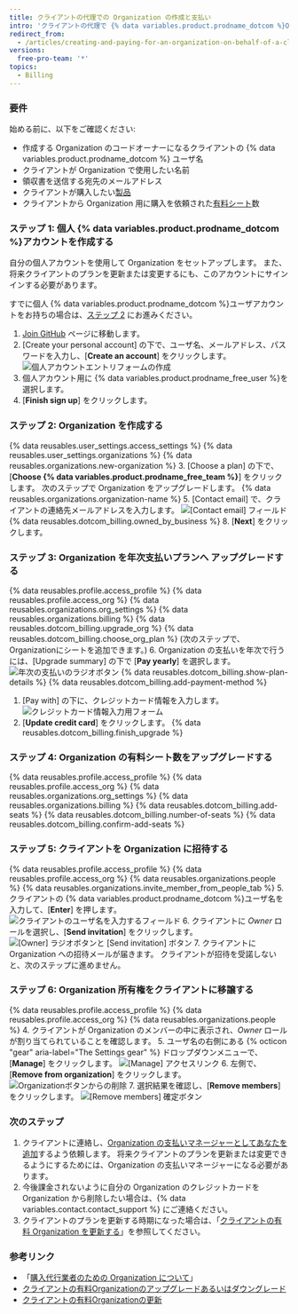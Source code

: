 ```yaml
---
title: クライアントの代理での Organization の作成と支払い
intro: 'クライアントの代理で {% data variables.product.prodname_dotcom %}Organization を作成し支払いをすることができます。'
redirect_from:
  - /articles/creating-and-paying-for-an-organization-on-behalf-of-a-client
versions:
  free-pro-team: '*'
topics:
  - Billing
---
```


### 要件

始める前に、以下をご確認ください:
- 作成する Organization のコードオーナーになるクライアントの {% data variables.product.prodname_dotcom %} ユーザ名
- クライアントが Organization で使用したい名前
- 領収書を送信する宛先のメールアドレス
- クライアントが購入したい[製品](/articles/github-s-products)
- クライアントから Organization 用に購入を依頼された[有料シート](/articles/about-per-user-pricing/)数

### ステップ 1: 個人 {% data variables.product.prodname_dotcom %}アカウントを作成する

自分の個人アカウントを使用して Organization をセットアップします。 また、将来クライアントのプランを更新または変更するにも、このアカウントにサインインする必要があります。

すでに個人 {% data variables.product.prodname_dotcom %}ユーザアカウントをお持ちの場合は、[ステップ 2](#step-2-create-the-organization) にお進みください。

1. [Join GitHub](https://github.com/join) ページに移動します。
2. [Create your personal account] の下で、ユーザ名、メールアドレス、パスワードを入力し、[**Create an account**] をクリックします。 ![個人アカウントエントリフォームの作成](/assets/images/help/billing/billing_create_your_personal_account_form.png)
3. 個人アカウント用に {% data variables.product.prodname_free_user %}を選択します。
4. [**Finish sign up**] をクリックします。

### ステップ 2: Organization を作成する

{% data reusables.user_settings.access_settings %}
{% data reusables.user_settings.organizations %}
{% data reusables.organizations.new-organization %}
3. [Choose a plan] の下で、[**Choose {% data variables.product.prodname_free_team %}**] をクリックします。 次のステップで Organization をアップグレードします。
{% data reusables.organizations.organization-name %}
5. [Contact email] で、クライアントの連絡先メールアドレスを入力します。 ![[Contact email] フィールド](/assets/images/help/organizations/contact-email-field.png)
{% data reusables.dotcom_billing.owned_by_business %}
8. [**Next**] をクリックします。

### ステップ 3: Organization を年次支払いプランへ アップグレードする

{% data reusables.profile.access_profile %}
{% data reusables.profile.access_org %}
{% data reusables.organizations.org_settings %}
{% data reusables.organizations.billing %}
{% data reusables.dotcom_billing.upgrade_org %}
{% data reusables.dotcom_billing.choose_org_plan %} (次のステップで、Organizationにシートを追加できます。)
6. Organization の支払いを年次で行うには、[Upgrade summary] の下で [**Pay yearly**] を選択します。 ![年次の支払いのラジオボタン](/assets/images/help/billing/choose-annual-billing-org-resellers.png)
{% data reusables.dotcom_billing.show-plan-details %}
{% data reusables.dotcom_billing.add-payment-method %}
1. [Pay with] の下に、クレジットカード情報を入力します。 ![クレジットカード情報入力用フォーム](/assets/images/help/billing/settings_billing_upgrade_with_credit_card.png)
1. [**Update credit card**] をクリックします。
{% data reusables.dotcom_billing.finish_upgrade %}

### ステップ 4: Organization の有料シート数をアップグレードする

{% data reusables.profile.access_profile %}
{% data reusables.profile.access_org %}
{% data reusables.organizations.org_settings %}
{% data reusables.organizations.billing %}
{% data reusables.dotcom_billing.add-seats %}
{% data reusables.dotcom_billing.number-of-seats %}
{% data reusables.dotcom_billing.confirm-add-seats %}

### ステップ 5: クライアントを Organization に招待する

{% data reusables.profile.access_profile %}
{% data reusables.profile.access_org %}
{% data reusables.organizations.people %}
{% data reusables.organizations.invite_member_from_people_tab %}
5. クライアントの {% data variables.product.prodname_dotcom %}ユーザ名を入力して、[**Enter**] を押します。 ![クライアントのユーザ名を入力するフィールド](/assets/images/help/organizations/org-invite-modal.png)
6. クライアントに *Owner* ロールを選択し、[**Send invitation**] をクリックします。 ![[Owner] ラジオボタンと [Send invitation] ボタン](/assets/images/help/organizations/add-owner-send-invite-reseller.png)
7. クライアントに Organization への招待メールが届きます。 クライアントが招待を受諾しないと、次のステップに進めません。

### ステップ 6: Organization 所有権をクライアントに移譲する

{% data reusables.profile.access_profile %}
{% data reusables.profile.access_org %}
{% data reusables.organizations.people %}
4. クライアントが Organization のメンバーの中に表示され、*Owner* ロールが割り当てられていることを確認します。
5. ユーザ名の右側にある {% octicon "gear" aria-label="The Settings gear" %} ドロップダウンメニューで、[**Manage**] をクリックします。 ![[Manage] アクセスリンク](/assets/images/help/organizations/member-manage-access.png)
6. 左側で、[**Remove from organization**] をクリックします。 ![Organizationボタンからの削除](/assets/images/help/organizations/remove-from-org-button.png)
7. 選択結果を確認し、[**Remove members**] をクリックします。 ![[Remove members] 確定ボタン](/assets/images/help/organizations/confirm-remove-from-org.png)

### 次のステップ

1. クライアントに連絡し、[Organization の支払いマネージャーとしてあなたを追加](/articles/adding-a-billing-manager-to-your-organization)するよう依頼します。 将来クライアントのプランを更新または変更できるようにするためには、Organization の支払いマネージャーになる必要があります。
2. 今後課金されないように自分の Organization のクレジットカードを Organization から削除したい場合は、{% data variables.contact.contact_support %} にご連絡ください。
3. クライアントのプランを更新する時期になった場合は、「[クライアントの有料 Organization を更新する](/articles/renewing-your-client-s-paid-organization)」を参照してください。

### 参考リンク

- 「[購入代行業者のための Organization について](/articles/about-organizations-for-procurement-companies)」
- [クライアントの有料Organizationのアップグレードあるいはダウングレード](/articles/upgrading-or-downgrading-your-client-s-paid-organization)
- [クライアントの有料Organizationの更新](/articles/renewing-your-client-s-paid-organization)
